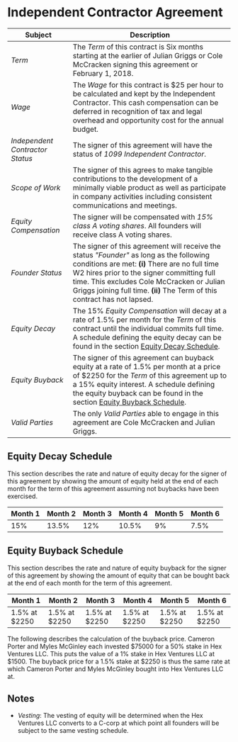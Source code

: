 # Independent Contractor Agreement

| Subject | Description |
|---------|-------------|
| *Term*   | The *Term* of this contract is Six months starting at the earlier of Julian Griggs or Cole McCracken signing this agreement or February 1, 2018. |
| *Wage* | The *Wage* for this contract is $25 per hour to be calculated and kept by the Independent Contractor. This cash compensation can be deferred in recognition of tax and legal overhead and opportunity cost for the annual budget. |
| *Independent Contractor Status* | The signer of this agreement will have the status of *1099 Independent Contractor*. |
| *Scope of Work* |  The signer of this agrees to make tangible contributions to the development of a minimally viable product as well as participate in company activities including consistent communications and meetings. |
| *Equity Compensation* | The signer will be compensated with *15% class A voting shares*. All founders will receive class A voting shares. |
| *Founder Status* | The signer of this agreement will receive the status *"Founder"* as long as the following conditions are met: **(i)** There are no full time W2 hires prior to the signer committing full time. This excludes Cole McCracken or Julian Griggs joining full time. **(ii)** The Term of this contract has not lapsed. |
| *Equity Decay* | The 15% *Equity Compensation* will decay at a rate of 1.5% per month for the *Term* of this contract until the individual commits full time. A schedule defining the equity decay can be found in the section [Equity Decay Schedule](#equity-decay-schedule). |
| *Equity Buyback* | The signer of this agreement can buyback equity at a rate of 1.5% per month at a price of $2250 for the *Term* of this agreement up to a 15% equity interest. A schedule defining the equity buyback can be found in the section [Equity Buyback Schedule](#equity-buyback-schedule). |
| *Valid Parties* | The only *Valid Parties* able to engage in this agreement are Cole McCracken and Julian Griggs. |

## Equity Decay Schedule

This section describes the rate and nature of equity decay for the signer of this agreement by showing the amount of equity held at the end of each month for the term of this agreement assuming not buybacks have been exercised.

| Month 1 | Month 2 | Month 3 | Month 4 | Month 5 | Month 6 |
|---------|---------|---------|---------|---------|---------|
|   15%   |   13.5% |   12%   |   10.5% |    9%   |   7.5%  |

## Equity Buyback Schedule

This section describes the rate and nature of equity buyback for the signer of this agreement by showing the amount of equity that can be bought back at the end of each month for the term of this agreement.

| Month 1 | Month 2 | Month 3 | Month 4 | Month 5 | Month 6 |
|---------|---------|---------|---------|---------|---------|
| 1.5% at $2250 | 1.5% at $2250 | 1.5% at $2250 | 1.5% at $2250 | 1.5% at $2250 | 1.5% at $2250 |

The following describes the calculation of the buyback price. Cameron Porter and Myles McGinley each invested $75000 for a 50% stake in Hex Ventures LLC. This puts the value of a 1% stake in Hex Ventures LLC at $1500. The buyback price for a 1.5% stake at $2250 is thus the same rate at which Cameron Porter and Myles McGinley bought into Hex Ventures LLC at.

## Notes

* *Vesting*: The vesting of equity will be determined when the Hex Ventures LLC converts to a C-corp at which point all founders will be subject to the same vesting schedule.
